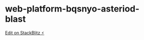 # web-platform-bqsnyo-asteriod-blast

[Edit on StackBlitz ⚡️](https://stackblitz.com/edit/web-platform-bqsnyo)